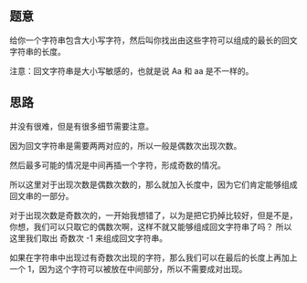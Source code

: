 ## 题意
   给你一个字符串包含大小写字符，然后叫你找出由这些字符可以组成的最长的回文字符串的长度。
   
   注意：回文字符串是大小写敏感的，也就是说 Aa 和 aa 是不一样的。
   
## 思路
   并没有很难，但是有很多细节需要注意。
   
   因为回文字符串是需要两两对应的，所以一般是偶数次出现次数。
   
   然后最多可能的情况是中间再插一个字符，形成奇数的情况。
   
   所以这里对于出现次数是偶数次数的，那么就加入长度中，因为它们肯定能够组成回文串的一部分。
   
   对于出现次数是奇数次的，一开始我想错了，以为是把它扔掉比较好，但是不是，你想，我们可以只取它的偶数次啊，这样不就又能够组成回文字符串了吗？
   所以这里我们取出 奇数次 -1 来组成回文字符串。
   
   如果在字符串中出现过有奇数次出现的字符，那么我们可以在最后的长度上再加上一个 1，因为这个字符可以被放在中间部分，所以不需要成对出现。
